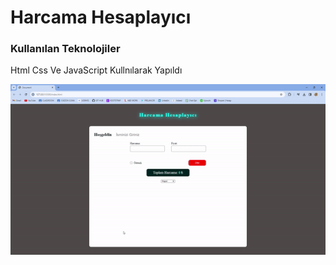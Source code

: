 <h1>Harcama Hesaplayıcı</h1>

<h3>Kullanılan Teknolojiler</h3>

<p>Html Css Ve JavaScript Kullnılarak Yapıldı</p>

![](harcama.gif)

